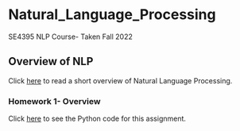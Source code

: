 # Natural_Language_Processing
SE4395 NLP Course- Taken Fall 2022

## Overview of NLP

Click [here](NLP_Overview.pdf) to read a short overview of Natural Language Processing. 


### Homework 1- Overview

Click [here](Homework1\Homework1_KLK170230.py) to see the Python code for this assignment.
